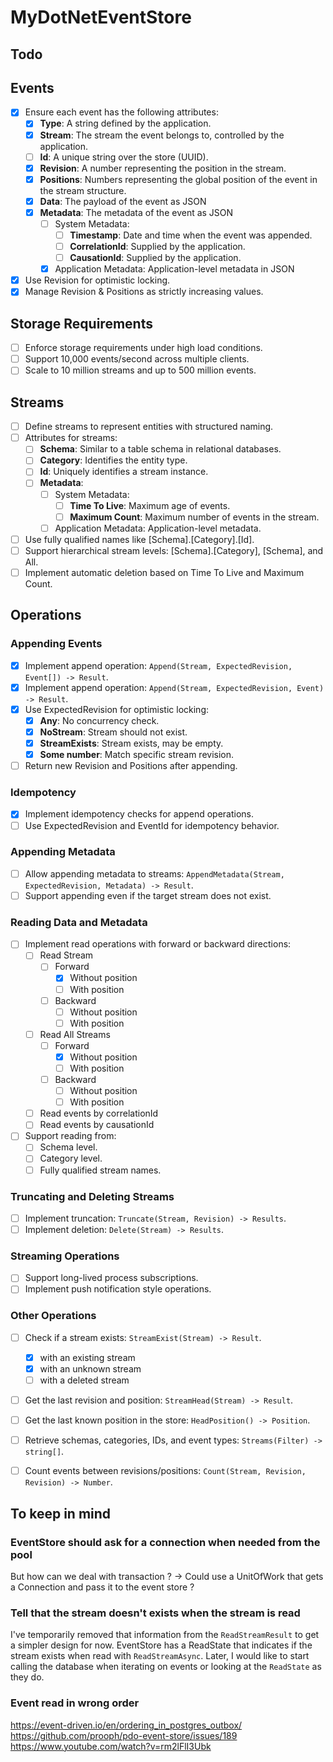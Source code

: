 # MyDotNetEventStore


## Todo
## Events
- [x] Ensure each event has the following attributes:
    - [x] **Type**: A string defined by the application.
    - [x] **Stream**: The stream the event belongs to, controlled by the application.
    - [ ] **Id**: A unique string over the store (UUID).
    - [x] **Revision**: A number representing the position in the stream.
    - [x] **Positions**: Numbers representing the global position of the event in the stream structure.
    - [x] **Data**: The payload of the event as JSON
    - [x] **Metadata**: The metadata of the event as JSON
        - [ ] System Metadata:
            - [ ] **Timestamp**: Date and time when the event was appended.
            - [ ] **CorrelationId**: Supplied by the application.
            - [ ] **CausationId**: Supplied by the application.
        - [x] Application Metadata: Application-level metadata in JSON
- [x] Use Revision for optimistic locking.
- [x] Manage Revision & Positions as strictly increasing values.

## Storage Requirements
- [ ] Enforce storage requirements under high load conditions.
- [ ] Support 10,000 events/second across multiple clients.
- [ ] Scale to 10 million streams and up to 500 million events.

## Streams
- [ ] Define streams to represent entities with structured naming.
- [ ] Attributes for streams:
    - [ ] **Schema**: Similar to a table schema in relational databases.
    - [ ] **Category**: Identifies the entity type.
    - [ ] **Id**: Uniquely identifies a stream instance.
    - [ ] **Metadata**:
        - [ ] System Metadata:
            - [ ] **Time To Live**: Maximum age of events.
            - [ ] **Maximum Count**: Maximum number of events in the stream.
        - [ ] Application Metadata: Application-level metadata.
- [ ] Use fully qualified names like [Schema].[Category].[Id].
- [ ] Support hierarchical stream levels: [Schema].[Category], [Schema], and All.
- [ ] Implement automatic deletion based on Time To Live and Maximum Count.

## Operations
### Appending Events
- [x] Implement append operation: `Append(Stream, ExpectedRevision, Event[]) -> Result`.
- [x] Implement append operation: `Append(Stream, ExpectedRevision, Event) -> Result`.
- [x] Use ExpectedRevision for optimistic locking:
    - [x] **Any**: No concurrency check.
    - [x] **NoStream**: Stream should not exist.
    - [x] **StreamExists**: Stream exists, may be empty.
    - [x] **Some number**: Match specific stream revision.
- [ ] Return new Revision and Positions after appending.

### Idempotency
- [x] Implement idempotency checks for append operations.
- [ ] Use ExpectedRevision and EventId for idempotency behavior.

### Appending Metadata
- [ ] Allow appending metadata to streams: `AppendMetadata(Stream, ExpectedRevision, Metadata) -> Result`.
- [ ] Support appending even if the target stream does not exist.

### Reading Data and Metadata
- [ ] Implement read operations with forward or backward directions:
    - [ ] Read Stream
      - [ ] Forward
        - [x] Without position
        - [ ] With position
      - [ ] Backward
        - [ ] Without position
        - [ ] With position
  - [ ] Read All Streams
      - [ ] Forward
          - [x] Without position
          - [ ] With position
      - [ ] Backward
          - [ ] Without position
          - [ ] With position
  - [ ] Read events by correlationId
  - [ ] Read events by causationId
  
- [ ] Support reading from:
    - [ ] Schema level.
    - [ ] Category level.
    - [ ] Fully qualified stream names.

### Truncating and Deleting Streams
- [ ] Implement truncation: `Truncate(Stream, Revision) -> Results`.
- [ ] Implement deletion: `Delete(Stream) -> Results`.

### Streaming Operations
- [ ] Support long-lived process subscriptions.
- [ ] Implement push notification style operations.

### Other Operations
- [ ] Check if a stream exists: `StreamExist(Stream) -> Result`.
  - [x] with an existing stream
  - [x] with an unknown stream
  - [ ] with a deleted stream
- [ ] Get the last revision and position: `StreamHead(Stream) -> Result`.
- [ ] Get the last known position in the store: `HeadPosition() -> Position`.
- [ ] Retrieve schemas, categories, IDs, and event types: `Streams(Filter) -> string[]`.
- [ ] Count events between revisions/positions: `Count(Stream, Revision, Revision) -> Number`.


## To keep in mind

### EventStore should ask for a connection when needed from the pool

But how can we deal with transaction ?
-> Could use a UnitOfWork that gets a Connection and pass it to the event store ?

### Tell that the stream doesn't exists when the stream is read

I've temporarily removed that information from the `ReadStreamResult` to get a simpler design for now.
EventStore has a ReadState that indicates if the stream exists when read with `ReadStreamAsync`.
Later, I would like to start calling the database when iterating on events or looking at the `ReadState` as they do.

### Event read in wrong order
https://event-driven.io/en/ordering_in_postgres_outbox/
https://github.com/prooph/pdo-event-store/issues/189
https://www.youtube.com/watch?v=rm2lFlI3Ubk